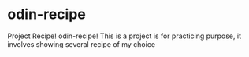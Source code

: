 # odin-recipe
Project Recipe!
odin-recipe! This is a project is for practicing purpose, it involves showing several recipe of my choice